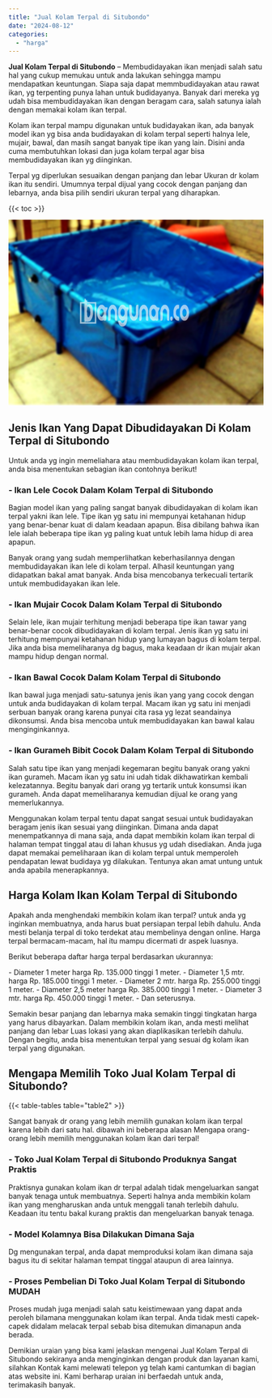 ```yaml
---
title: "Jual Kolam Terpal di Situbondo"
date: "2024-08-12"
categories: 
  - "harga"
---
```


**Jual Kolam Terpal di Situbondo** – Membudidayakan ikan menjadi salah satu hal yang cukup memukau untuk anda lakukan sehingga mampu mendapatkan keuntungan. Siapa saja dapat memmbudidayakan atau rawat ikan, yg terpenting punya lahan untuk budidayanya. Banyak dari mereka yg udah bisa membudidayakan ikan dengan beragam cara, salah satunya ialah dengan memakai kolam ikan terpal.

Kolam ikan terpal mampu digunakan untuk budidayakan ikan, ada banyak model ikan yg bisa anda budidayakan di kolam terpal seperti halnya lele, mujair, bawal, dan masih sangat banyak tipe ikan yang lain. Disini anda cuma membutuhkan lokasi dan juga kolam terpal agar bisa membudidayakan ikan yg diinginkan.

Terpal yg diperlukan sesuaikan dengan panjang dan lebar Ukuran dr kolam ikan itu sendiri. Umumnya terpal dijual yang cocok dengan panjang dan lebarnya, anda bisa pilih sendiri ukuran terpal yang diharapkan.

{{< toc >}}

![Jual Kolam Terpal di Situbondo](/images/jual-kolam-terpal-29.png)

## Jenis Ikan Yang Dapat Dibudidayakan Di Kolam Terpal di Situbondo

Untuk anda yg ingin memeliahara atau membudidayakan kolam ikan terpal, anda bisa menentukan sebagian ikan contohnya berikut!

### \- Ikan Lele Cocok Dalam Kolam Terpal di Situbondo

Bagian model ikan yang paling sangat banyak dibudidayakan di kolam ikan terpal yakni ikan lele. Tipe ikan yg satu ini mempunyai ketahanan hidup yang benar-benar kuat di dalam keadaan apapun. Bisa dibilang bahwa ikan lele ialah beberapa tipe ikan yg paling kuat untuk lebih lama hidup di area apapun.

Banyak orang yang sudah memperlihatkan keberhasilannya dengan membudidayakan ikan lele di kolam terpal. Alhasil keuntungan yang didapatkan bakal amat banyak. Anda bisa mencobanya terkecuali tertarik untuk membudidayakan ikan lele.

### \- Ikan Mujair Cocok Dalam Kolam Terpal di Situbondo

Selain lele, ikan mujair terhitung menjadi beberapa tipe ikan tawar yang benar-benar cocok dibudidayakan di kolam terpal. Jenis ikan yg satu ini terhitung mempunyai ketahanan hidup yang lumayan bagus di kolam terpal. Jika anda bisa memeliharanya dg bagus, maka keadaan dr ikan mujair akan mampu hidup dengan normal.

### \- Ikan Bawal Cocok Dalam Kolam Terpal di Situbondo

Ikan bawal juga menjadi satu-satunya jenis ikan yang yang cocok dengan untuk anda budidayakan di kolam terpal. Macam ikan yg satu ini menjadi serbuan banyak orang karena punyai cita rasa yg lezat seandainya dikonsumsi. Anda bisa mencoba untuk membudidayakan kan bawal kalau menginginkannya.

### \- Ikan Gurameh Bibit Cocok Dalam Kolam Terpal di Situbondo

Salah satu tipe ikan yang menjadi kegemaran begitu banyak orang yakni ikan gurameh. Macam ikan yg satu ini udah tidak dikhawatirkan kembali kelezatannya. Begitu banyak dari orang yg tertarik untuk konsumsi ikan gurameh. Anda dapat memeliharanya kemudian dijual ke orang yang memerlukannya.

Menggunakan kolam terpal tentu dapat sangat sesuai untuk budidayakan beragam jenis ikan sesuai yang diinginkan. Dimana anda dapat menempatkannya di mana saja, anda dapat membikin kolam ikan terpal di halaman tempat tinggal atau di lahan khusus yg udah disediakan. Anda juga dapat memakai pemeliharaan ikan di kolam terpal untuk memperoleh pendapatan lewat budidaya yg dilakukan. Tentunya akan amat untung untuk anda apabila menerapkannya.

## Harga Kolam Ikan Kolam Terpal di Situbondo

Apakah anda menghendaki membikin kolam ikan terpal? untuk anda yg inginkan membuatnya, anda harus buat persiapan terpal lebih dahulu. Anda mesti belanja terpal di toko terdekat atau membelinya dengan online. Harga terpal bermacam-macam, hal itu mampu dicermati dr aspek luasnya.

Berikut beberapa daftar harga terpal berdasarkan ukurannya:

\- Diameter 1 meter harga Rp. 135.000 tinggi 1 meter. - Diameter 1,5 mtr. harga Rp. 185.000 tinggi 1 meter. - Diameter 2 mtr. harga Rp. 255.000 tinggi 1 meter. - Diameter 2,5 meter harga Rp. 385.000 tinggi 1 meter. - Diameter 3 mtr. harga Rp. 450.000 tinggi 1 meter. - Dan seterusnya.

Semakin besar panjang dan lebarnya maka semakin tinggi tingkatan harga yang harus dibayarkan. Dalam membikin kolam ikan, anda mesti melihat panjang dan lebar Luas lokasi yang akan diaplikasikan terlebih dahulu. Dengan begitu, anda bisa menentukan terpal yang sesuai dg kolam ikan terpal yang digunakan.

## Mengapa Memilih Toko Jual Kolam Terpal di Situbondo?

{{< table-tables table="table2" >}}

Sangat banyak dr orang yang lebih memilih gunakan kolam ikan terpal karena lebih dari satu hal. dibawah ini beberapa alasan Mengapa orang-orang lebih memilih menggunakan kolam ikan dari terpal!

### \- Toko Jual Kolam Terpal di Situbondo Produknya Sangat Praktis

Praktisnya gunakan kolam ikan dr terpal adalah tidak mengeluarkan sangat banyak tenaga untuk membuatnya. Seperti halnya anda membikin kolam ikan yang mengharuskan anda untuk menggali tanah terlebih dahulu. Keadaan itu tentu bakal kurang praktis dan mengeluarkan banyak tenaga.

### \- Model Kolamnya Bisa Dilakukan Dimana Saja

Dg mengunakan terpal, anda dapat memproduksi kolam ikan dimana saja bagus itu di sekitar halaman tempat tinggal ataupun di area lainnya.

### \- Proses Pembelian Di Toko Jual Kolam Terpal di Situbondo MUDAH

Proses mudah juga menjadi salah satu keistimewaan yang dapat anda peroleh bilamana menggunakan kolam ikan terpal. Anda tidak mesti capek-capek didalam melacak terpal sebab bisa ditemukan dimanapun anda berada.

Demikian uraian yang bisa kami jelaskan mengenai Jual Kolam Terpal di Situbondo sekiranya anda menginginkan dengan produk dan layanan kami, silahkan Kontak kami melewati telepon yg telah kami cantumkan di bagian atas website ini. Kami berharap uraian ini berfaedah untuk anda, terimakasih banyak.

